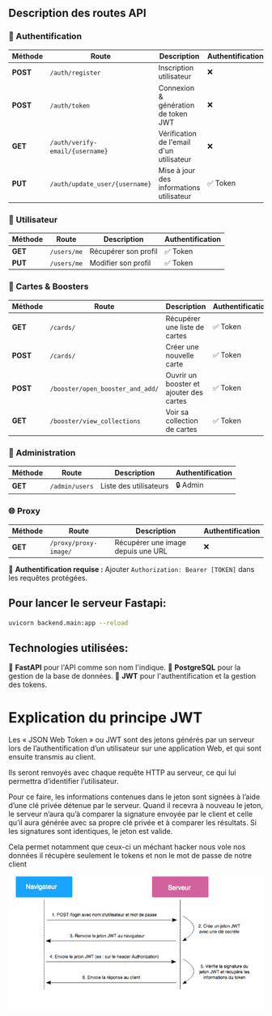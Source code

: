 ## Description des routes API

### 🔑 Authentification
| Méthode | Route                | Description                         | Authentification |
|---------|----------------------|-------------------------------------|------------------|
| **POST** | `/auth/register`      | Inscription utilisateur            | ❌               |
| **POST** | `/auth/token`         | Connexion & génération de token JWT | ❌               |
| **GET**  | `/auth/verify-email/{username}` | Vérification de l'email d'un utilisateur | ❌         |
| **PUT**  | `/auth/update_user/{username}` | Mise à jour des informations utilisateur | ✅ Token |

### 👤 Utilisateur
| Méthode | Route         | Description                         | Authentification |
|---------|--------------|-------------------------------------|------------------|
| **GET**  | `/users/me`   | Récupérer son profil               | ✅ Token         |
| **PUT**  | `/users/me`   | Modifier son profil                | ✅ Token         |

### 🎴 Cartes & Boosters
| Méthode | Route                        | Description                         | Authentification |
|---------|------------------------------|-------------------------------------|------------------|
| **GET**  | `/cards/`                    | Récupérer une liste de cartes       | ✅ Token         |
| **POST** | `/cards/`                    | Créer une nouvelle carte           | ✅ Token         |
| **POST** | `/booster/open_booster_and_add/` | Ouvrir un booster et ajouter des cartes | ✅ Token |
| **GET**  | `/booster/view_collections`  | Voir sa collection de cartes        | ✅ Token         |

### 🔧 Administration
| Méthode | Route           | Description                    | Authentification |
|---------|-----------------|--------------------------------|------------------|
| **GET**  | `/admin/users`   | Liste des utilisateurs         | 🔒 Admin         |

### 🌐 Proxy
| Méthode | Route                    | Description                               | Authentification |
|---------|--------------------------|-------------------------------------------|------------------|
| **GET**  | `/proxy/proxy-image/`     | Récupérer une image depuis une URL       | ❌               |

📌 **Authentification requise :** Ajouter `Authorization: Bearer [TOKEN]` dans les requêtes protégées.

## Pour lancer le serveur Fastapi:
   ```bash
   uvicorn backend.main:app --reload
   ```

## Technologies utilisées:

🔹 **FastAPI** pour l'API comme son nom l'indique.
🔹 **PostgreSQL** pour la gestion de la base de données.
🔹 **JWT** pour l'authentification et la gestion des tokens.

# Explication du principe JWT

Les « JSON Web Token » ou JWT sont des jetons générés par un serveur lors de l’authentification d’un utilisateur sur une application Web, et qui sont ensuite transmis au client.

Ils seront renvoyés avec chaque requête HTTP au serveur, ce qui lui permettra d’identifier l’utilisateur.

Pour ce faire, les informations contenues dans le jeton sont signées à l’aide d’une clé privée détenue par le serveur. Quand il recevra à nouveau le jeton, le serveur n’aura qu’à comparer la signature envoyée par le client et celle qu’il aura générée avec sa propre clé privée et à comparer les résultats. Si les signatures sont identiques, le jeton est valide.

Cela permet notamment que ceux-ci un méchant hacker nous vole nos données il récupère seulement le tokens et non le mot de passe de notre client

![Exemple d'image](images/dessin_jwt.png)
